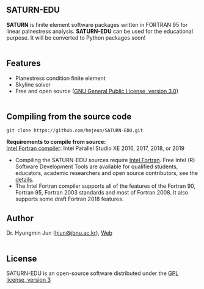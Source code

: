 ## SATURN-EDU</br>

**SATURN** is finite element software packages written in FORTRAN 95 for linear palnestress analysis. **SATURN-EDU** can be used for the educational purpose. It will be converted to Python packages soon!</br></br>

## Features</br>
* Planestress condition finite element</br>
* Skyline solver</br>
* Free and open source ([GNU General Public License, version 3.0](https://www.gnu.org/licenses/gpl-3.0.en.html/))</br></br>

## Compiling from the source code</br>
```git clone https://github.com/hmjeon/SATURN-EDU.git```</br>

**Requirements to compile from source:**</br>
[Intel Fortran compiler](https://software.intel.com/en-us/fortran-compilers): Intel Parallel Studio XE 2016, 2017, 2018, or 2019</br>

- Compiling the SATURN-EDU sources require [Intel Fortran](https://software.intel.com/en-us/fortran-compilers). Free Intel (R) Software Development Tools are available for qualified students, educators, academic researchers and open source contributors, see the [details](https://software.intel.com/en-us/qualify-for-free-software/).</br>
- The Intel Fortran compiler supports all of the features of the Fortran 90, Fortran 95, Fortran 2003 standards and most of Fortran 2008. It also supports some draft Fortran 2018 features.

## Author</br>
Dr. Hyungmin Jun ([hjun@jbnu.ac.kr](mailto:hjun@jbnu.ac.kr)), [Web](https://csdlab.jbnu.ac.kr)</br></br>

## License</br>
SATURN-EDU is an open-source software distributed under the [GPL license, version 3](https://www.gnu.org/licenses/gpl-3.0.en.html/)</br>
